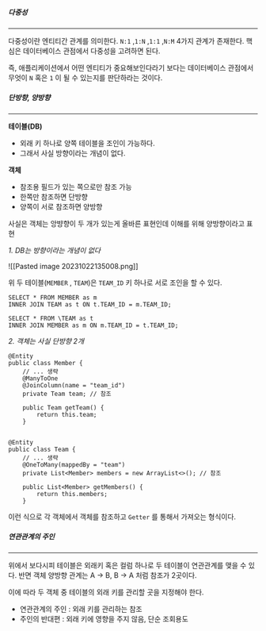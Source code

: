 

##### 다중성
---
다중성이란 엔티티간 관계를 의미한다. `N:1` ,`1:N` ,`1:1` ,`N:M`  4가지 관계가 존재한다. 핵심은 데이터베이스 관점에서 다중성을 고려하면 된다. 

즉, 애플리케이션에서 어떤 엔티티가 중요해보인다라기 보다는 데이터베이스 관점에서 무엇이 `N` 혹은 `1` 이 될 수 있는지를 판단하라는 것이다.



##### 단방향, 양방향
---

**테이블(DB)**

- 외래 키 하나로 양쪽 테이블을 조인이 가능하다.
- 그래서 사실 방향이라는 개념이 없다.

**객체**

- 참조용 필드가 있는 쪽으로만 참조 가능
- 한쪽만 참조하면 단방향
- 양쪽이 서로 참조하면 양방향

사실은 객체는 앙뱡향이 두 개가 있는게 올바른 표현인데 이해를 위해 양방향이라고 표현


*1. DB는 방향이라는 개념이 없다*

![[Pasted image 20231022135008.png]]

위 두 테이블(`MEMBER` , `TEAM`)은 `TEAM_ID` 키 하나로 서로 조인을 할 수 있다.  

```
SELECT * FROM MEMBER as m
INNER JOIN TEAM as t ON t.TEAM_ID = m.TEAM_ID;

SELECT * FROM \TEAM as t
INNER JOIN MEMBER as m ON m.TEAM_ID = t.TEAM_ID;
```


*2. 객체는 사실 단방향 2개*

```
@Entity  
public class Member {  
	// ... 생략
    @ManyToOne
    @JoinColumn(name = "team_id")  
    private Team team; // 참조

	public Team getTeam() {
		return this.team;
	}


@Entity  
public class Team {  
	// ... 생략
    @OneToMany(mappedBy = "team")  
    private List<Member> members = new ArrayList<>(); // 참조

	public List<Member> getMembers() {
		return this.members;
	}
```


이런 식으로 각 객체에서 객체를 참조하고 `Getter` 를 통해서 가져오는 형식이다.



##### 연관관계의 주인
---

위에서 보다시피 테이블은 외래키 혹은 컬럼 하나로 두 테이블이 연관관계를 맺을 수 있다. 반면 객체 양방향 관계는 A -> B, B -> A 처럼 참조가 2곳이다.

이에 따라 두 객체 중 테이블의 외래 키를 관리할 곳을 지정해야 한다.

- 연관관계의 주인 : 외래 키를 관리하는 참조
- 주인의 반대편 : 외래 키에 영향을 주지 않음, 단순 조회용도